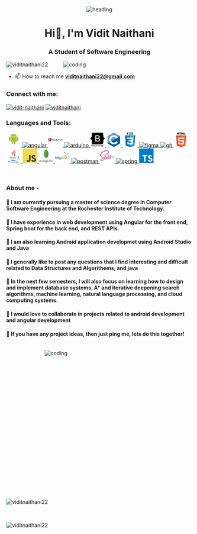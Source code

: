 <div align="center">
<img align="center" alt="heading" width="100" height="100" src="https://tenor.com/view/github-cat-kitty-waiting-loading-gif-25774588.gif">
</div>  
<h1 align="center">Hi👋, I'm Vidit Naithani</h1>
<h3 align="center">A Student of Software Engineering</h3>

<img align="right" alt="coding" width="350" src="https://media.giphy.com/media/f6hnhHkks8bk4jwjh3/giphy.gif">

<p align="left"> <img src="https://komarev.com/ghpvc/?username=viditnaithani22&label=Profile%20views&color=0e75b6&style=flat" alt="viditnaithani22" /> </p>

- 📫 How to reach me **viditnaithani22@gmail.com**

<h3 align="left">Connect with me:</h3>
<p align="left">
<a href="https://linkedin.com/in/vidit-naithani" target="blank"><img align="center" src="https://raw.githubusercontent.com/rahuldkjain/github-profile-readme-generator/master/src/images/icons/Social/linked-in-alt.svg" alt="vidit-naithani" height="30" width="40" /></a>
<a href="https://instagram.com/viditnaithani" target="blank"><img align="center" src="https://raw.githubusercontent.com/rahuldkjain/github-profile-readme-generator/master/src/images/icons/Social/instagram.svg" alt="viditnaithani" height="30" width="40" /></a>
</p>

<h3 align="left">Languages and Tools:</h3>
<p align="left"> <a href="https://developer.android.com" target="_blank" rel="noreferrer"> <img src="https://raw.githubusercontent.com/devicons/devicon/master/icons/android/android-original-wordmark.svg" alt="android" width="40" height="40"/> </a> <a href="https://angular.io" target="_blank" rel="noreferrer"> <img src="https://angular.io/assets/images/logos/angular/angular.svg" alt="angular" width="40" height="40"/> </a> <a href="https://angular.io" target="_blank" rel="noreferrer"> <img src="https://raw.githubusercontent.com/devicons/devicon/master/icons/angularjs/angularjs-original-wordmark.svg" alt="angularjs" width="40" height="40"/> </a> <a href="https://www.arduino.cc/" target="_blank" rel="noreferrer"> <img src="https://cdn.worldvectorlogo.com/logos/arduino-1.svg" alt="arduino" width="40" height="40"/> </a> <a href="https://getbootstrap.com" target="_blank" rel="noreferrer"> <img src="https://raw.githubusercontent.com/devicons/devicon/master/icons/bootstrap/bootstrap-plain-wordmark.svg" alt="bootstrap" width="40" height="40"/> </a> <a href="https://www.cprogramming.com/" target="_blank" rel="noreferrer"> <img src="https://raw.githubusercontent.com/devicons/devicon/master/icons/c/c-original.svg" alt="c" width="40" height="40"/> </a> <a href="https://www.w3schools.com/css/" target="_blank" rel="noreferrer"> <img src="https://raw.githubusercontent.com/devicons/devicon/master/icons/css3/css3-original-wordmark.svg" alt="css3" width="40" height="40"/> </a> <a href="https://www.figma.com/" target="_blank" rel="noreferrer"> <img src="https://www.vectorlogo.zone/logos/figma/figma-icon.svg" alt="figma" width="40" height="40"/> </a> <a href="https://git-scm.com/" target="_blank" rel="noreferrer"> <img src="https://www.vectorlogo.zone/logos/git-scm/git-scm-icon.svg" alt="git" width="40" height="40"/> </a> <a href="https://www.w3.org/html/" target="_blank" rel="noreferrer"> <img src="https://raw.githubusercontent.com/devicons/devicon/master/icons/html5/html5-original-wordmark.svg" alt="html5" width="40" height="40"/> </a> <a href="https://www.java.com" target="_blank" rel="noreferrer"> <img src="https://raw.githubusercontent.com/devicons/devicon/master/icons/java/java-original.svg" alt="java" width="40" height="40"/> </a> <a href="https://developer.mozilla.org/en-US/docs/Web/JavaScript" target="_blank" rel="noreferrer"> <img src="https://raw.githubusercontent.com/devicons/devicon/master/icons/javascript/javascript-original.svg" alt="javascript" width="40" height="40"/> </a> <a href="https://www.mongodb.com/" target="_blank" rel="noreferrer"> <img src="https://raw.githubusercontent.com/devicons/devicon/master/icons/mongodb/mongodb-original-wordmark.svg" alt="mongodb" width="40" height="40"/> </a> <a href="https://www.mysql.com/" target="_blank" rel="noreferrer"> <img src="https://raw.githubusercontent.com/devicons/devicon/master/icons/mysql/mysql-original-wordmark.svg" alt="mysql" width="40" height="40"/> </a> <a href="https://postman.com" target="_blank" rel="noreferrer"> <img src="https://www.vectorlogo.zone/logos/getpostman/getpostman-icon.svg" alt="postman" width="40" height="40"/> </a> <a href="https://sass-lang.com" target="_blank" rel="noreferrer"> <img src="https://raw.githubusercontent.com/devicons/devicon/master/icons/sass/sass-original.svg" alt="sass" width="40" height="40"/> </a> <a href="https://spring.io/" target="_blank" rel="noreferrer"> <img src="https://www.vectorlogo.zone/logos/springio/springio-icon.svg" alt="spring" width="40" height="40"/> </a> <a href="https://www.typescriptlang.org/" target="_blank" rel="noreferrer"> <img src="https://raw.githubusercontent.com/devicons/devicon/master/icons/typescript/typescript-original.svg" alt="typescript" width="40" height="40"/> </a> </p>


<br>
<h3 align="left">About me -</h3>
<h4 align="left">🍁 I am currently pursuing a master of science degree in Computer Software Engineering at the Rochester Institute of Technology.</h4>
<h4 align="left">🍁 I have experience in web development using Angular for the front end, Spring boot for the back end, and REST APIs.</h4>
<h4 align="left">🍁 I am also learning Android application developmet using Android Studio and Java</h4>
<h4 align="left">🍁 I generally like to post any questions that I find interesting and difficult related to Data Structures and Algorithems, and java</h4>
<h4 align="left">🍁 In the next few semesters, I will also focus on learning how to design and implement database systems, A* and iterative deepening search algorithms, machine learning, natural language processing, and cloud computing systems.</h4>
<h4 align="left">🍁 I would love to collaborate in projects related to android development and angular development</h4>
<h4 align="left">🍁 If you have any project ideas, then just ping me, lets do this together!</h4>
<br>
<img align="right" alt="coding" width="400" height="400" src="https://media.giphy.com/media/qjqUcgIyRjsl2/giphy.gif">
<br>
<p>&nbsp;<img align="center" src="https://github-readme-stats.vercel.app/api?username=viditnaithani22&show_icons=true&locale=en" alt="viditnaithani22" /></p>
<br>
<p><img align="center" src="https://github-readme-streak-stats.herokuapp.com/?user=viditnaithani22&" alt="viditnaithani22" /></p>

